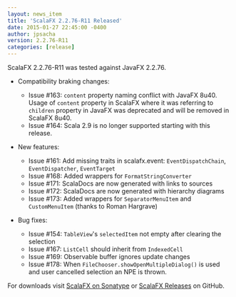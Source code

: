 ```yaml
---
layout: news_item
title: 'ScalaFX 2.2.76-R11 Released'
date: 2015-01-27 22:45:00 -0400
author: jpsacha
version: 2.2.76-R11
categories: [release]
---
```


ScalaFX 2.2.76-R11 was tested against JavaFX 2.2.76.

* Compatibility braking changes:
    - Issue #163: `content` property naming conflict with JavaFX 8u40. Usage of `content` property in ScalaFX where it was referring to `children` property in JavaFX was deprecated and will be removed in ScalaFX 8u40.
    - Issue #164: Scala 2.9 is no longer supported starting with this release.

* New features:
    - Issue #161: Add missing traits in scalafx.event: `EventDispatchChain`, `EventDispatcher`, `EventTarget`
    - Issue #168: Added wrappers for `FormatStringConverter`
    - Issue #171: ScalaDocs are now generated with links to sources
    - Issue #172: ScalaDocs are now generated with hierarchy diagrams
    - Issue #173: Added wrappers for `SeparatorMenuItem` and `CustomMenuItem` (thanks to Roman Hargrave)

* Bug fixes:
    - Issue #154: `TableView`'s `selectedItem` not empty after clearing the selection
    - Issue #167: `ListCell` should inherit from `IndexedCell`
    - Issue #169: Observable buffer ignores update changes
    - Issue #178: When `FileChooser.showOpenMultipleDialog()` is used and user cancelled selection an NPE is thrown.

For downloads visit [ScalaFX on Sonatype](http://search.maven.org/#search&#124;ga&#124;1&#124;scalafx) or [ScalaFX Releases](https://github.com/scalafx/scalafx/releases) on GitHub.

